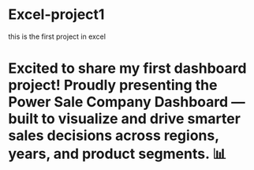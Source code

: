 # Excel-project1
this is the first project in excel 
<h1>  Excited to share my first dashboard project!
Proudly presenting the Power Sale Company Dashboard — built to visualize and drive smarter sales decisions across regions, years, and product segments. 📊
         </h1>
